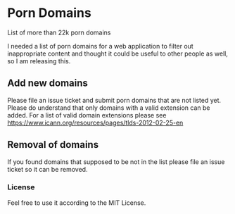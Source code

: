 # Porn Domains
List of more than 22k porn domains

I needed a list of porn domains for a web application to filter out inappropriate content and thought it could be useful to other people as well, so I am releasing this.

## Add new domains
Please file an issue ticket and submit porn domains that are not listed yet. Please do understand that only domains with a valid extension can be added. For a list of valid domain extensions please see https://www.icann.org/resources/pages/tlds-2012-02-25-en

## Removal of domains
If you found domains that supposed to be not in the list please file an issue ticket so it can be removed.

### License
Feel free to use it according to the MIT License.
